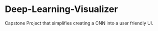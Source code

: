 # Deep-Learning-Visualizer
Capstone Project that simplifies creating a CNN into a user friendly UI.
